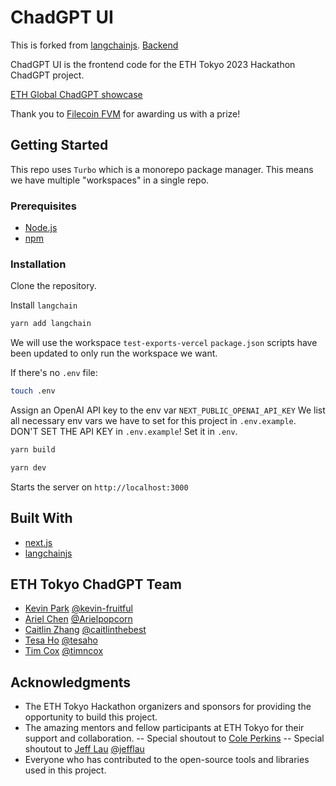 # ChadGPT UI

This is forked from [langchainjs](https://github.com/hwchase17/langchainjs).
[Backend](https://github.com/kevin-fruitful/chadgpt-backend)

ChadGPT UI is the frontend code for the ETH Tokyo 2023 Hackathon ChadGPT project.

[ETH Global ChadGPT showcase](https://ethglobal.com/showcase/chadgpt-kikng)

Thank you to [Filecoin FVM](https://fvm.filecoin.io/) for awarding us with a prize!

## Getting Started

This repo uses `Turbo` which is a monorepo package manager. This means we have multiple "workspaces" in a single repo.

### Prerequisites

- [Node.js](https://nodejs.org/)
- [npm](https://www.npmjs.com/)

### Installation

Clone the repository.

Install `langchain`

```zsh
yarn add langchain
```

We will use the workspace `test-exports-vercel`
`package.json` scripts have been updated to only run the workspace we want.

If there's no `.env` file:

```zsh
touch .env
```

Assign an OpenAI API key to the env var `NEXT_PUBLIC_OPENAI_API_KEY`
We list all necessary env vars we have to set for this project in `.env.example`. DON'T SET THE API KEY in `.env.example`! Set it in `.env`.

```zsh
yarn build
```

```zsh
yarn dev
```

Starts the server on `http://localhost:3000`

## Built With

- [next.js](https://github.com/vercel/next.js/)
- [langchainjs](https://github.com/hwchase17/langchainjs)

## ETH Tokyo ChadGPT Team

- [Kevin Park](https://github.com/kevin-fruitful) [@kevin-fruitful](https://github.com/kevin-fruitful)
- [Ariel Chen](https://github.com/Arielpopcorn) [@Arielpopcorn](https://github.com/Arielpopcorn)
- [Caitlin Zhang](https://github.com/caitlinthebest) [@caitlinthebest](https://github.com/caitlinthebest)
- [Tesa Ho](https://github.com/tesaho) [@tesaho](https://github.com/tesaho)
- [Tim Cox](https://github.com/timncox) [@timncox](https://github.com/timncox)

## Acknowledgments

- The ETH Tokyo Hackathon organizers and sponsors for providing the opportunity to build this project.
- The amazing mentors and fellow participants at ETH Tokyo for their support and collaboration.
-- Special shoutout to [Cole Perkins](https://twitter.com/coleperkins_)
-- Special shoutout to [Jeff Lau](https://github.com/jefflau) [@jefflau](https://github.com/jefflau)
- Everyone who has contributed to the open-source tools and libraries used in this project.
